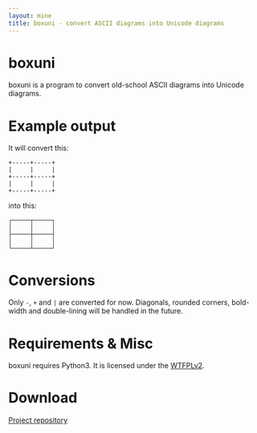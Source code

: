 ```yaml
---
layout: mine
title: boxuni - convert ASCII diagrams into Unicode diagrams
---
```


# boxuni

boxuni is a program to convert old-school ASCII diagrams into Unicode diagrams.

# Example output

It will convert this:

	+-----+-----+
	|     |     |
	+-----+-----+
	|     |     |
	+-----+-----+

into this:

	┌─────┬─────┐
	│     │     │
	├─────┼─────┤
	│     │     │
	└─────┴─────┘

# Conversions

Only `-`, `+` and `|` are converted for now. Diagonals, rounded corners, bold-width and double-lining will be handled in the future.

# Requirements & Misc

boxuni requires Python3. It is licensed under the [WTFPLv2](../wtfpl).

# Download

[Project repository](https://github.com/hydrargyrum/attic/tree/master/boxuni)
